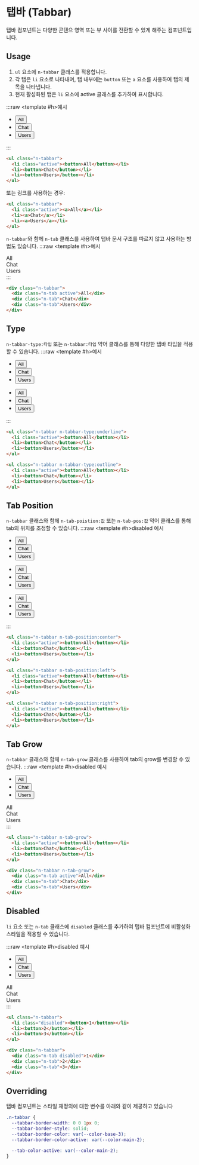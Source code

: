 <script setup></script>

# 탭바 (Tabbar)

탭바 컴포넌트는 다양한 콘텐으 영역 또는 뷰 사이를 전환할 수 있게 해주는 컴포넌트입니다.

<QuickLinks :componentName="'Tabbar'"/>

## Usage

1. `ul` 요소에 `n-tabbar` 클래스를 적용합니다.
2. 각 탭은 `li` 요소로 나타내며, 탭 내부에는 `button` 또는 `a` 요소를 사용하여 탭의 제목을 나타냅니다.
3. 현재 활성화된 탭은 `li` 요소에 active 클래스를 추가하여 표시합니다.

:::raw
<ExampleSection class="background-color:base-1">
<template #h>예시</template>

  <ul class="n-tabbar">
    <li class="active"><button>All</button></li>
    <li><button>Chat</button></li>
    <li><button>Users</button></li>
  </ul>
</ExampleSection>
:::

```html
<ul class="n-tabbar">
  <li class="active"><button>All</button></li>
  <li><button>Chat</button></li>
  <li><button>Users</button></li>
</ul>
```

또는 링크를 사용하는 경우:

```html
<ul class="n-tabbar">
  <li class="active"><a>All</a></li>
  <li><a>Chat</a></li>
  <li><a>Users</a></li>
</ul>
```

`n-tabbar`와 함께 `n-tab` 클래스를 사용하여 탭바 문서 구조를 따르지 않고 사용하는 방법도 있습니다.
:::raw
<ExampleSection class="background-color:base-1">
<template #h>예시</template>

  <div class="n-tabbar">
    <div class="n-tab active">All</div>
    <div class="n-tab">Chat</div>
    <div class="n-tab">Users</div>
  </div>
</ExampleSection>
:::

```html
<div class="n-tabbar">
  <div class="n-tab active">All</div>
  <div class="n-tab">Chat</div>
  <div class="n-tab">Users</div>
</div>
```

## Type

`n-tabbar-type:타입` 또는 `n-tabbar:타입` 약어 클래스를 통해 다양한 탭바 타입을 적용할 수 있습니다.
:::raw
<ExampleSection class="flex-direction:column align-items:center gap:8 background-color:base-1">
<template #h>예시</template>

  <ul class="n-tabbar n-tabbar-type:underline">
    <li class="active"><button>All</button></li>
    <li><button>Chat</button></li>
    <li><button>Users</button></li>
  </ul>

  <ul class="n-tabbar n-tabbar-type:outline">
    <li class="active"><button>All</button></li>
    <li><button>Chat</button></li>
    <li><button>Users</button></li>
  </ul>
</ExampleSection>
:::

```html
<ul class="n-tabbar n-tabbar-type:underline">
  <li class="active"><button>All</button></li>
  <li><button>Chat</button></li>
  <li><button>Users</button></li>
</ul>

<ul class="n-tabbar n-tabbar-type:outline">
  <li class="active"><button>All</button></li>
  <li><button>Chat</button></li>
  <li><button>Users</button></li>
</ul>
```

## Tab Position

`n-tabbar` 클래스와 함께 `n-tab-poistion:값` 또는 `n-tab-pos:값` 약어 클래스를 통해 tab의 위치를 조정할 수 있습니다.
:::raw
<ExampleSection class="flex-direction:column align-items:center gap:8 background-color:base-1">
<template #h>disabled 예시</template>

  <ul class="n-tabbar n-tab-position:center">
    <li class="active"><button>All</button></li>
    <li><button>Chat</button></li>
    <li><button>Users</button></li>
  </ul>

  <ul class="n-tabbar n-tab-position:left">
    <li class="active"><button>All</button></li>
    <li><button>Chat</button></li>
    <li><button>Users</button></li>
  </ul>

  <ul class="n-tabbar n-tab-position:right">
    <li class="active"><button>All</button></li>
    <li><button>Chat</button></li>
    <li><button>Users</button></li>
  </ul>
</ExampleSection>
:::

```html
<ul class="n-tabbar n-tab-position:center">
  <li class="active"><button>All</button></li>
  <li><button>Chat</button></li>
  <li><button>Users</button></li>
</ul>

<ul class="n-tabbar n-tab-position:left">
  <li class="active"><button>All</button></li>
  <li><button>Chat</button></li>
  <li><button>Users</button></li>
</ul>

<ul class="n-tabbar n-tab-position:right">
  <li class="active"><button>All</button></li>
  <li><button>Chat</button></li>
  <li><button>Users</button></li>
</ul>
```

## Tab Grow

`n-tabbar` 클래스와 함께 `n-tab-grow` 클래스를 사용하여 tab의 grow를 변경할 수 있습니다.
:::raw
<ExampleSection class="flex-direction:column align-items:center gap:8 background-color:base-1">
<template #h>disabled 예시</template>

  <ul class="n-tabbar n-tab-grow">
    <li class="active"><button>All</button></li>
    <li><button>Chat</button></li>
    <li><button>Users</button></li>
  </ul>

  <div class="n-tabbar n-tab-grow">
    <div class="n-tab active">All</div>
    <div class="n-tab">Chat</div>
    <div class="n-tab">Users</div>
  </div>
</ExampleSection>
:::

```html
<ul class="n-tabbar n-tab-grow">
  <li class="active"><button>All</button></li>
  <li><button>Chat</button></li>
  <li><button>Users</button></li>
</ul>

<div class="n-tabbar n-tab-grow">
  <div class="n-tab active">All</div>
  <div class="n-tab">Chat</div>
  <div class="n-tab">Users</div>
</div>
```

## Disabled

`li` 요소 또는 `n-tab` 클래스에 `disabled` 클래스를 추가하여 탭바 컴포넌트에 비활성화 스타일을 적용할 수 있습니다.

:::raw
<ExampleSection class="flex-direction:column align-items:center gap:8 background-color:base-1">
<template #h>disabled 예시</template>

  <ul class="n-tabbar">
    <li class="disabled"><button>All</button></li>
    <li><button>Chat</button></li>
    <li><button>Users</button></li>
  </ul>

  <div class="n-tabbar">
    <div class="n-tab disabled">All</div>
    <div class="n-tab">Chat</div>
    <div class="n-tab">Users</div>
  </div>
</ExampleSection>
:::

```html
<ul class="n-tabbar">
  <li class="disabled"><button>1</button></li>
  <li><button>2</button></li>
  <li><button>3</button></li>
</ul>

<div class="n-tabbar">
  <div class="n-tab disabled">1</div>
  <div class="n-tab">2</div>
  <div class="n-tab">3</div>
</div>
```

## Overriding

탭바 컴포넌트는 스타일 재정의에 대한 변수를 아래와 같이 제공하고 있습니다

```css
.n-tabbar {
  --tabbar-border-width: 0 0 1px 0;
  --tabbar-border-style: solid;
  --tabbar-border-color: var(--color-base-3);
  --tabbar-border-color-active: var(--color-main-2);

  --tab-color-active: var(--color-main-2);
}
```

<QuickLinks :componentName="'Tabbar'"/>
